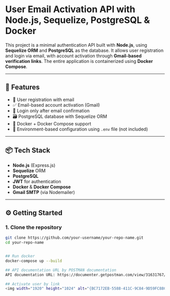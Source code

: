 # User Email Activation API with Node.js, Sequelize, PostgreSQL & Docker

This project is a minimal authentication API built with **Node.js**, using **Sequelize ORM** and **PostgreSQL** as the database. It allows user registration and login via email, with account activation through **Gmail-based verification links**. The entire application is containerized using **Docker Compose**.

---

## 🚀 Features

- 📧 User registration with email
- ✅ Email-based account activation (Gmail)
- 🔐 Login only after email confirmation
- 🗃️ PostgreSQL database with Sequelize ORM
- 🐳 Docker + Docker Compose support
- 🌿 Environment-based configuration using `.env` file (not included)

---

## 📦 Tech Stack

- **Node.js** (Express.js)
- **Sequelize** ORM
- **PostgreSQL**
- **JWT** for authentication
- **Docker** & **Docker Compose**
- **Gmail SMTP** (via Nodemailer)

---

## ⚙️ Getting Started

### 1. Clone the repository

```bash
git clone https://github.com/your-username/your-repo-name.git
cd your-repo-name


## Run docker
docker-compose up --build

## API documentation URL by POSTMAN documentation
API documentation URL: https://documenter.getpostman.com/view/31631767/2sB34hH1kQ

## Activate user by link
<img width="1920" height="1024" alt="{BC7172EB-5588-411C-9C84-9D59FC88CAAE}" src="https://github.com/user-attachments/assets/2f956f13-4faf-49ab-a2f1-818c8e2085f7" />